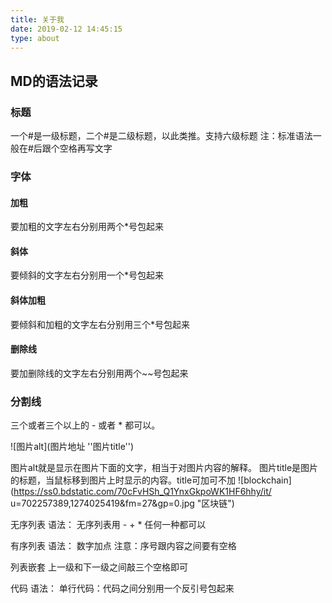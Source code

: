 ```yaml
---
title: 关于我
date: 2019-02-12 14:45:15
type: about
---
```

## MD的语法记录
### 标题
一个#是一级标题，二个#是二级标题，以此类推。支持六级标题
注：标准语法一般在#后跟个空格再写文字
### 字体
#### 加粗
要加粗的文字左右分别用两个*号包起来
#### 斜体
要倾斜的文字左右分别用一个*号包起来
#### 斜体加粗
要倾斜和加粗的文字左右分别用三个*号包起来
#### 删除线
要加删除线的文字左右分别用两个~~号包起来
### 分割线
三个或者三个以上的 - 或者 * 都可以。

![图片alt](图片地址 ''图片title'')

图片alt就是显示在图片下面的文字，相当于对图片内容的解释。
图片title是图片的标题，当鼠标移到图片上时显示的内容。title可加可不加
![blockchain](https://ss0.bdstatic.com/70cFvHSh_Q1YnxGkpoWK1HF6hhy/it/
u=702257389,1274025419&fm=27&gp=0.jpg "区块链")

无序列表
语法：
无序列表用 - + * 任何一种都可以

有序列表
语法：
数字加点 注意：序号跟内容之间要有空格

列表嵌套
上一级和下一级之间敲三个空格即可

代码
语法：
单行代码：代码之间分别用一个反引号包起来